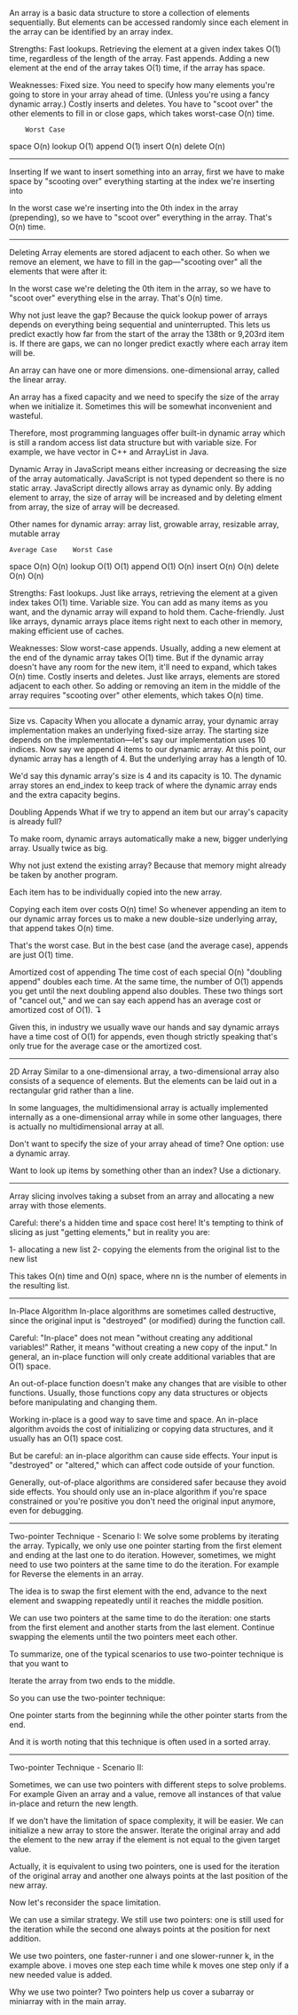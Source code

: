 An array is a basic data structure to store a collection of elements sequentially. But elements can be accessed randomly since each element in the array can be identified by an array index.

Strengths:
Fast lookups. Retrieving the element at a given index takes O(1) time, regardless of the length of the array.
Fast appends. Adding a new element at the end of the array takes O(1) time, if the array has space.

Weaknesses:
Fixed size. You need to specify how many elements you're going to store in your array ahead of time. (Unless you're using a fancy dynamic array.)
Costly inserts and deletes. You have to "scoot over" the other elements to fill in or close gaps, which takes worst-case O(n) time.

	    Worst Case
space	O(n)
lookup	O(1)
append	O(1)
insert	O(n)
delete	O(n)

*****************************

Inserting
If we want to insert something into an array, first we have to make space by "scooting over" everything starting at the index we're inserting into

In the worst case we're inserting into the 0th index in the array (prepending), so we have to "scoot over" everything in the array. That's O(n) time.

*****************************

Deleting
Array elements are stored adjacent to each other. So when we remove an element, we have to fill in the gap—"scooting over" all the elements that were after it:

In the worst case we're deleting the 0th item in the array, so we have to "scoot over" everything else in the array. That's O(n) time.

Why not just leave the gap? Because the quick lookup power of arrays depends on everything being sequential and uninterrupted. This lets us predict exactly how far from the start of the array the 138th or 9,203rd item is. If there are gaps, we can no longer predict exactly where each array item will be.

An array can have one or more dimensions. one-dimensional array, called the linear array.

An array has a fixed capacity and we need to specify the size of the array when we initialize it. Sometimes this will be somewhat inconvenient and wasteful.

Therefore, most programming languages offer built-in dynamic array which is still a random access list data structure but with variable size. For example, we have vector in C++ and ArrayList in Java.

Dynamic Array in JavaScript means either increasing or decreasing the size of the array automatically. JavaScript is not typed dependent so there is no static array. JavaScript directly allows array as dynamic only. By adding element to array, the size of array will be increased and by deleting elment from array, the size of array will be decreased. 

Other names for dynamic array:
array list, growable array, resizable array, mutable array


    Average Case	Worst Case
space	O(n)	    O(n)
lookup	O(1)	    O(1)
append	O(1)	    O(n)
insert	O(n)	    O(n)
delete	O(n)	    O(n)

Strengths:
Fast lookups. Just like arrays, retrieving the element at a given index takes O(1) time.
Variable size. You can add as many items as you want, and the dynamic array will expand to hold them.
Cache-friendly. Just like arrays, dynamic arrays place items right next to each other in memory, making efficient use of caches.

Weaknesses:
Slow worst-case appends. Usually, adding a new element at the end of the dynamic array takes O(1) time. But if the dynamic array doesn't have any room for the new item, it'll need to expand, which takes O(n) time.
Costly inserts and deletes. Just like arrays, elements are stored adjacent to each other. So adding or removing an item in the middle of the array requires "scooting over" other elements, which takes O(n) time.

*****************************

Size vs. Capacity
When you allocate a dynamic array, your dynamic array implementation makes an underlying fixed-size array. The starting size depends on the implementation—let's say our implementation uses 10 indices. Now say we append 4 items to our dynamic array. At this point, our dynamic array has a length of 4. But the underlying array has a length of 10.

We'd say this dynamic array's size is 4 and its capacity is 10. The dynamic array stores an end_index to keep track of where the dynamic array ends and the extra capacity begins.

Doubling Appends
What if we try to append an item but our array's capacity is already full?

To make room, dynamic arrays automatically make a new, bigger underlying array. Usually twice as big.

Why not just extend the existing array? Because that memory might already be taken by another program.

Each item has to be individually copied into the new array.

Copying each item over costs O(n) time! So whenever appending an item to our dynamic array forces us to make a new double-size underlying array, that append takes O(n) time.

That's the worst case. But in the best case (and the average case), appends are just O(1) time.

Amortized cost of appending
The time cost of each special O(n) "doubling append" doubles each time.
At the same time, the number of O(1) appends you get until the next doubling append also doubles.
These two things sort of "cancel out," and we can say each append has an average cost or amortized cost of O(1). ↴

Given this, in industry we usually wave our hands and say dynamic arrays have a time cost of 
O(1) for appends, even though strictly speaking that's only true for the average case or the amortized cost.

*****************************
 2D Array
Similar to a one-dimensional array, a two-dimensional array also consists of a sequence of elements. But the elements can be laid out in a rectangular grid rather than a line.

In some languages, the multidimensional array is actually implemented internally as a one-dimensional array while in some other languages, there is actually no multidimensional array at all.

Don't want to specify the size of your array ahead of time? One option: use a dynamic array.

Want to look up items by something other than an index? Use a dictionary.

*****************************

Array slicing involves taking a subset from an array and allocating a new array with those elements.

Careful: there's a hidden time and space cost here! It's tempting to think of slicing as just "getting elements," but in reality you are:

1- allocating a new list
2- copying the elements from the original list to the new list

This takes O(n) time and O(n) space, where nn is the number of elements in the resulting list.

*****************************
In-Place Algorithm
In-place algorithms are sometimes called destructive, since the original input is "destroyed" (or modified) during the function call.

Careful: "In-place" does not mean "without creating any additional variables!" Rather, it means "without creating a new copy of the input." In general, an in-place function will only create additional variables that are O(1) space.

An out-of-place function doesn't make any changes that are visible to other functions. Usually, those functions copy any data structures or objects before manipulating and changing them.

Working in-place is a good way to save time and space. An in-place algorithm avoids the cost of initializing or copying data structures, and it usually has an O(1) space cost.

But be careful: an in-place algorithm can cause side effects. Your input is "destroyed" or "altered," which can affect code outside of your function. 

Generally, out-of-place algorithms are considered safer because they avoid side effects. You should only use an in-place algorithm if you're space constrained or you're positive you don't need the original input anymore, even for debugging.

*****************************

Two-pointer Technique - Scenario I:
We solve some problems by iterating the array. Typically, we only use one pointer starting from the first element and ending at the last one to do iteration. However, sometimes, we might need to use two pointers at the same time to do the iteration. For example for Reverse the elements in an array.

The idea is to swap the first element with the end, advance to the next element and swapping repeatedly until it reaches the middle position. 

We can use two pointers at the same time to do the iteration: one starts from the first element and another starts from the last element. Continue swapping the elements until the two pointers meet each other.

To summarize, one of the typical scenarios to use two-pointer technique is that you want to

Iterate the array from two ends to the middle.

So you can use the two-pointer technique:

One pointer starts from the beginning while the other pointer starts from the end.

And it is worth noting that this technique is often used in a sorted array.


*****************************

 Two-pointer Technique - Scenario II:

 Sometimes, we can use two pointers with different steps to solve problems. For example Given an array and a value, remove all instances of that value in-place and return the new length.

 If we don't have the limitation of space complexity, it will be easier. We can initialize a new array to store the answer. Iterate the original array and add the element to the new array if the element is not equal to the given target value.

Actually, it is equivalent to using two pointers, one is used for the iteration of the original array and another one always points at the last position of the new array.

Now let's reconsider the space limitation.

We can use a similar strategy. We still use two pointers: one is still used for the iteration while the second one always points at the position for next addition.

We use two pointers, one faster-runner i and one slower-runner k, in the example above. i moves one step each time while k moves one step only if a new needed value is added.

Why we use two pointer?
Two pointers help us cover a subarray or miniarray with in the main array.








